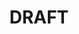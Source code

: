 ---
title: DRAFT
template: index.html
description: Draft est un outil permettant de documenter une pratique.
---